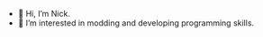 - 👋 Hi, I’m Nick.
- 👀 I’m interested in modding and developing programming skills. 

<!---
N-Stillman/N-Stillman is a ✨ special ✨ repository because its `README.md` (this file) appears on your GitHub profile.
You can click the Preview link to take a look at your changes.
--->
